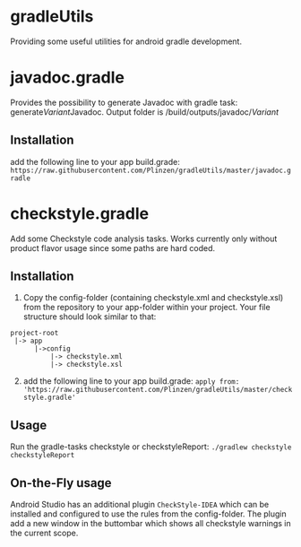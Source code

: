 # gradleUtils
Providing some useful utilities for android gradle development.

# javadoc.gradle
Provides the possibility to generate Javadoc with gradle task: generate$Variant$Javadoc. Output folder is /build/outputs/javadoc/$Variant$

## Installation
add the following line to your app build.grade: `https://raw.githubusercontent.com/Plinzen/gradleUtils/master/javadoc.gradle`

# checkstyle.gradle
Add some Checkstyle code analysis tasks. Works currently only without product flavor usage since some paths are hard coded.

## Installation
1. Copy the config-folder (containing checkstyle.xml and checkstyle.xsl) from the repository to your app-folder within your project. Your file structure should look similar to that:
```
project-root
 |-> app
      |->config
          |-> checkstyle.xml
          |-> checkstyle.xsl
```
2. add the following line to your app build.grade: `apply from: 'https://raw.githubusercontent.com/Plinzen/gradleUtils/master/checkstyle.gradle'`

## Usage
Run the gradle-tasks checkstyle or checkstyleReport: `./gradlew checkstyle checkstyleReport`

## On-the-Fly usage
Android Studio has an additional plugin `CheckStyle-IDEA` which can be installed and configured to use the rules from the config-folder. The plugin add a new window in the buttombar which shows all checkstyle warnings in the current scope.
